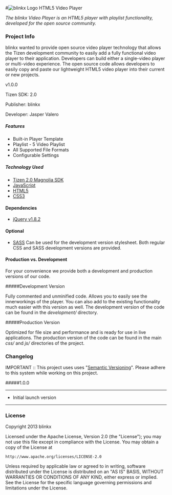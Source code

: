 #![blinkx Logo](http://cdn.blinkx.com/images/blinkx4/images/blinkx_logo_grey.png) HTML5 Video Player

*The blinkx Video Player is an HTML5 player with playlist functionality, developed for the open source community.*

### Project Info

blinkx wanted to provide open source video player technology that allows the Tizen development community to easily add a fully functional video player to their application. Developers can build either a single-video player or multi-video experience. The open source code allows developers to easily copy and paste our lightweight HTML5 video player into their current or new projects.

v1.0.0

Tizen SDK: 2.0

Publisher: blinkx

Developer: Jasper Valero

##### Features

* Built-in Player Template
* Playlist - 5 Video Playlist
* All Supported File Formats
* Configurable Settings

##### Technology Used

* [Tizen 2.0 Magnolia SDK](http://developer.tizen.org)
* [JavaScript](https://developer.mozilla.org/en-US/docs/JavaScript)
* [HTML5](http://dev.w3.org/html5/html-author/)
* [CSS3](http://www.css3.info/)

#### Dependencies

* [jQuery v1.8.2](http://jquery.com/)

#### Optional

* [SASS](http://sass-lang.com/) Can be used for the development version stylesheet. Both regular CSS and SASS development versions are provided.


#### Production vs. Development

For your convenience we provide both a development and production versions of our code. 

#####Development Version

Fully commented and unminified code. Allows you to easily see the innerworkings of the player. You can also add to the existing functionality much easier with this version as well. The development version of the code can be found in the *development/* directory.

#####Production Version
 
Optimized for file size and performance and is ready for use in live applications. The production version of the code can be found in the main *css/* and *js/* directories of the project.


### Changelog

IMPORTANT :: This project uses uses "[Semantic Versioning](http://semver.org)". Please adhere to this system while working on this project.

#####1.0.0

---

* Initial launch version

---

### License

Copyright 2013 blinkx

Licensed under the Apache License, Version 2.0 (the "License"); you may not use this file except in compliance with the License. You may obtain a copy of the License at


	http://www.apache.org/licenses/LICENSE-2.0


Unless required by applicable law or agreed to in writing, software distributed under the License is distributed on an "AS IS" BASIS, WITHOUT WARRANTIES OR CONDITIONS OF ANY KIND, either express or implied. See the License for the specific language governing permissions and limitations under the License.